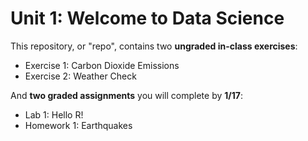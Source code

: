 # Unit 1: Welcome to Data Science

This repository, or "repo", contains two **ungraded in-class exercises**:

  - Exercise 1: Carbon Dioxide Emissions
  - Exercise 2: Weather Check

And **two graded assignments** you will complete by **1/17**:
  - Lab 1: Hello R!
  - Homework 1: Earthquakes
